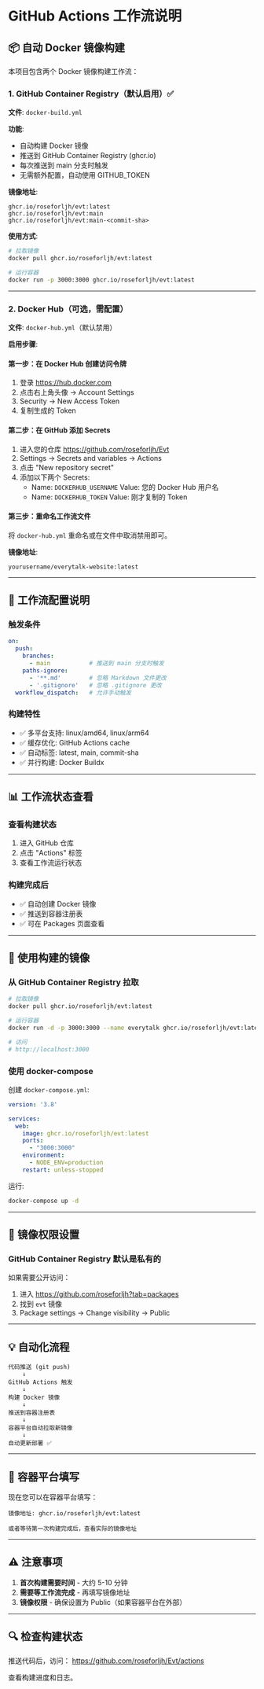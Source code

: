 # GitHub Actions 工作流说明

## 📦 自动 Docker 镜像构建

本项目包含两个 Docker 镜像构建工作流：

### 1. GitHub Container Registry（默认启用）✅

**文件**: `docker-build.yml`

**功能**:
- 自动构建 Docker 镜像
- 推送到 GitHub Container Registry (ghcr.io)
- 每次推送到 main 分支时触发
- 无需额外配置，自动使用 GITHUB_TOKEN

**镜像地址**:
```
ghcr.io/roseforljh/evt:latest
ghcr.io/roseforljh/evt:main
ghcr.io/roseforljh/evt:main-<commit-sha>
```

**使用方式**:
```bash
# 拉取镜像
docker pull ghcr.io/roseforljh/evt:latest

# 运行容器
docker run -p 3000:3000 ghcr.io/roseforljh/evt:latest
```

---

### 2. Docker Hub（可选，需配置）

**文件**: `docker-hub.yml`（默认禁用）

**启用步骤**:

#### 第一步：在 Docker Hub 创建访问令牌

1. 登录 https://hub.docker.com
2. 点击右上角头像 → Account Settings
3. Security → New Access Token
4. 复制生成的 Token

#### 第二步：在 GitHub 添加 Secrets

1. 进入您的仓库 https://github.com/roseforljh/Evt
2. Settings → Secrets and variables → Actions
3. 点击 "New repository secret"
4. 添加以下两个 Secrets:
   - Name: `DOCKERHUB_USERNAME`  Value: 您的 Docker Hub 用户名
   - Name: `DOCKERHUB_TOKEN`     Value: 刚才复制的 Token

#### 第三步：重命名工作流文件

将 `docker-hub.yml` 重命名或在文件中取消禁用即可。

**镜像地址**:
```
yourusername/everytalk-website:latest
```

---

## 🔧 工作流配置说明

### 触发条件

```yaml
on:
  push:
    branches:
      - main           # 推送到 main 分支时触发
    paths-ignore:
      - '**.md'        # 忽略 Markdown 文件更改
      - '.gitignore'   # 忽略 .gitignore 更改
  workflow_dispatch:   # 允许手动触发
```

### 构建特性

- ✅ 多平台支持: linux/amd64, linux/arm64
- ✅ 缓存优化: GitHub Actions cache
- ✅ 自动标签: latest, main, commit-sha
- ✅ 并行构建: Docker Buildx

---

## 📊 工作流状态查看

### 查看构建状态

1. 进入 GitHub 仓库
2. 点击 "Actions" 标签
3. 查看工作流运行状态

### 构建完成后

- ✅ 自动创建 Docker 镜像
- ✅ 推送到容器注册表
- ✅ 可在 Packages 页面查看

---

## 🚀 使用构建的镜像

### 从 GitHub Container Registry 拉取

```bash
# 拉取镜像
docker pull ghcr.io/roseforljh/evt:latest

# 运行容器
docker run -d -p 3000:3000 --name everytalk ghcr.io/roseforljh/evt:latest

# 访问
# http://localhost:3000
```

### 使用 docker-compose

创建 `docker-compose.yml`:

```yaml
version: '3.8'

services:
  web:
    image: ghcr.io/roseforljh/evt:latest
    ports:
      - "3000:3000"
    environment:
      - NODE_ENV=production
    restart: unless-stopped
```

运行:
```bash
docker-compose up -d
```

---

## 🔐 镜像权限设置

### GitHub Container Registry 默认是私有的

如果需要公开访问：

1. 进入 https://github.com/roseforljh?tab=packages
2. 找到 `evt` 镜像
3. Package settings → Change visibility → Public

---

## 💡 自动化流程

```
代码推送 (git push)
    ↓
GitHub Actions 触发
    ↓
构建 Docker 镜像
    ↓
推送到容器注册表
    ↓
容器平台自动拉取新镜像
    ↓
自动更新部署 ✅
```

---

## 🎯 容器平台填写

现在您可以在容器平台填写：

```
镜像地址: ghcr.io/roseforljh/evt:latest

或者等待第一次构建完成后，查看实际的镜像地址
```

---

## ⚠️ 注意事项

1. **首次构建需要时间** - 大约 5-10 分钟
2. **需要等工作流完成** - 再填写镜像地址
3. **镜像权限** - 确保设置为 Public（如果容器平台在外部）

---

## 🔍 检查构建状态

推送代码后，访问：
https://github.com/roseforljh/Evt/actions

查看构建进度和日志。

